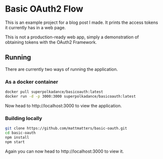# Basic OAuth2 Flow

This is an example project for a blog post I made. It prints the access tokens it currently has in a web page.

This is not a production-ready web app, simply a demonstration of obtaining tokens with the OAuth2 Framework.

## Running
There are currently two ways of running the application.

### As a docker container

```sh
docker pull superpolkadance/basicoauth:latest
docker run -d -p 3000:3000 superpolkadance/basicoauth:latest
```

Now head to http://localhost:3000 to view the application.

### Building locally

```sh
git clone https://github.com/mattmatters/basic-oauth.git
cd basic-oauth
npm install
npm start
```

Again you can now head to http://localhost:3000 to view it.

